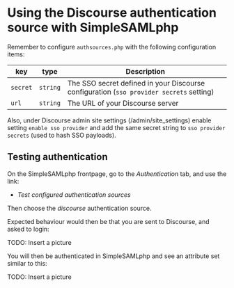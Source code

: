 Using the Discourse authentication source with SimpleSAMLphp
==========================================================

Remember to configure `authsources.php` with the following configuration items:

| key      | type     | Description                                                                             |
|----------|----------|-----------------------------------------------------------------------------------------|
| `secret` | `string` | The SSO secret defined in your Discourse configuration (`sso provider secrets` setting) |
| `url`    | `string` | The URL of your Discourse server                                                        |

Also, under Discourse admin site settings (/admin/site_settings) enable setting `enable sso provider` and add the same secret string to `sso provider secrets` (used to hash SSO payloads).

## Testing authentication

On the SimpleSAMLphp frontpage, go to the *Authentication* tab, and use the link:

  * *Test configured authentication sources*

Then choose the *discourse* authentication source.

Expected behaviour would then be that you are sent to Discourse, and asked to login:

TODO: Insert a picture

You will then be authenticated in SimpleSAMLphp and see an attribute set similar to this:

TODO: Insert a picture

